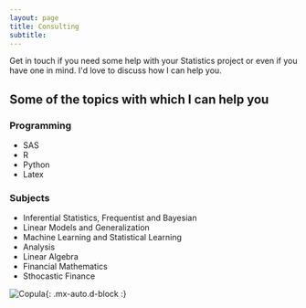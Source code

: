 ```yaml
---
layout: page
title: Consulting
subtitle: 
---
```


Get in touch if you need some help with your Statistics project or even if you have one in mind. I'd love to discuss how I can help you.


## Some of the topics with which I can help you

### Programming 
* SAS 
* R 
* Python
* Latex


### Subjects
* Inferential Statistics, Frequentist and Bayesian
* Linear Models and Generalization
* Machine Learning and Statistical Learning
* Analysis
* Linear Algebra
* Financial Mathematics
* Sthocastic Finance



![Copula ](https://commons.wikimedia.org/wiki/File:Copule_ord.svg#/media/File:Copule_ord.svg){: .mx-auto.d-block :}



